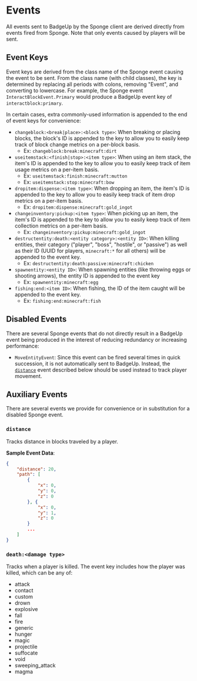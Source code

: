 # Events

All events sent to BadgeUp by the Sponge client are derived directly from events fired from Sponge. Note that only events caused by players will be sent.

## Event Keys

Event keys are derived from the class name of the Sponge event causing the event to be sent. From the class name (with child classes), the key is determined by replacing all periods with colons, removing "Event", and converting to lowercase. For example, the Sponge event `InteractBlockEvent.Primary` would produce a BadgeUp event key of `interactblock:primary`.

In certain cases, extra commonly-used information is appended to the end of event keys for convenience:

* `changeblock:<break|place>:<block type>`: When breaking or placing blocks, the block's ID is appended to the key to allow you to easily keep track of block change metrics on a per-block basis.
  * Ex: `changeblock:break:minecraft:dirt`
* `useitemstack:<finish|stop>:<item type>`: When using an item stack, the item's ID is appended to the key to allow you to easily keep track of item usage metrics on a per-item basis.
  * Ex: `useitemstack:finish:minecraft:mutton`
  * Ex: `useitemstack:stop:minecraft:bow`
* `dropitem:dispense:<item type>`: When dropping an item, the item's ID is appended to the key to allow you to easily keep track of item drop metrics on a per-item basis.
  * Ex: `dropitem:dispense:minecraft:gold_ingot`
* `changeinventory:pickup:<item type>`: When picking up an item, the item's ID is appended to the key to allow you to easily keep track of item collection metrics on a per-item basis.
  * Ex: `changeinventory:pickup:minecraft:gold_ingot`
* `destructentity:death:<entity category>:<entity ID>`: When killing entities, their category ("player", "boss", "hostile", or "passive") as well as their ID (UUID for players, `minecraft:*` for all others) will be appended to the event key.
  * Ex: `destructentity:death:passive:minecraft:chicken`
* `spawnentity:<entity ID>`: When spawning entities (like throwing eggs or shooting arrows), the entity ID is appended to the event key
  * Ex: `spawnentity:minecraft:egg`
* `fishing:end:<item ID>`: When fishing, the ID of the item caught will be appended to the event key.
  * Ex: `fishing:end:minecraft:fish`

## Disabled Events

There are several Sponge events that do not directly result in a BadgeUp event being produced in the interest of reducing redundancy or increasing performance:

* `MoveEntityEvent`: Since this event can be fired several times in quick succession, it is not automatically sent to BadgeUp. Instead, the [`distance`](#-distance-) event described below should be used instead to track player movement.

## Auxiliary Events

There are several events we provide for convenience or in substitution for a disabled Sponge event.

### `distance`

Tracks distance in blocks traveled by a player.

**Sample Event Data**:

``` json
{
    "distance": 20,
    "path": [
        {
            "x": 0,
            "y": 0,
            "z": 0
        }, {
            "x": 0,
            "y": 1,
            "z": 0
        }
        ...
    ]
}
```

### `death:<damage type>`

Tracks when a player is killed. The event key includes how the player was killed, which can be any of:
* attack
* contact
* custom
* drown
* explosive
* fall
* fire
* generic
* hunger
* magic
* projectile
* suffocate
* void
* sweeping_attack
* magma

